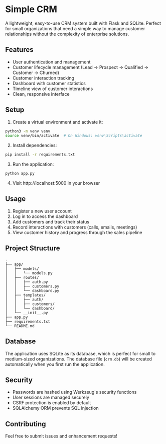 # Simple CRM

A lightweight, easy-to-use CRM system built with Flask and SQLite. Perfect for small organizations that need a simple way to manage customer relationships without the complexity of enterprise solutions.

## Features

- User authentication and management
- Customer lifecycle management (Lead → Prospect → Qualified → Customer → Churned)
- Customer interaction tracking
- Dashboard with customer statistics
- Timeline view of customer interactions
- Clean, responsive interface

## Setup

1. Create a virtual environment and activate it:
```bash
python3 -m venv venv
source venv/bin/activate  # On Windows: venv\Scripts\activate
```

2. Install dependencies:
```bash
pip install -r requirements.txt
```

3. Run the application:
```bash
python app.py
```

4. Visit http://localhost:5000 in your browser

## Usage

1. Register a new user account
2. Log in to access the dashboard
3. Add customers and track their status
4. Record interactions with customers (calls, emails, meetings)
5. View customer history and progress through the sales pipeline

## Project Structure

```
.
├── app/
│   ├── models/
│   │   └── models.py
│   ├── routes/
│   │   ├── auth.py
│   │   ├── customers.py
│   │   └── dashboard.py
│   ├── templates/
│   │   ├── auth/
│   │   ├── customers/
│   │   └── dashboard/
│   └── __init__.py
├── app.py
├── requirements.txt
└── README.md
```

## Database

The application uses SQLite as its database, which is perfect for small to medium-sized organizations. The database file (`crm.db`) will be created automatically when you first run the application.

## Security

- Passwords are hashed using Werkzeug's security functions
- User sessions are managed securely
- CSRF protection is enabled by default
- SQLAlchemy ORM prevents SQL injection

## Contributing

Feel free to submit issues and enhancement requests!